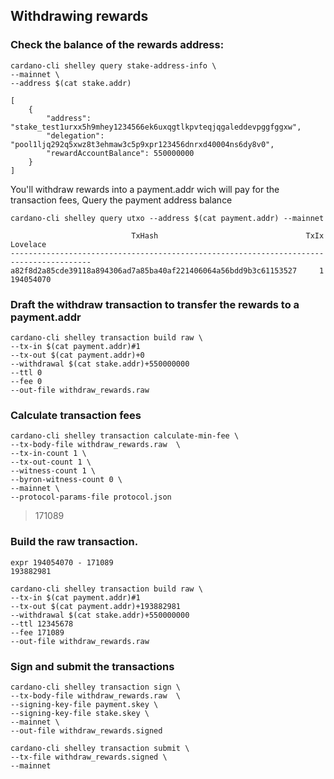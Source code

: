 ## Withdrawing rewards


### Check the balance of the rewards address:

    cardano-cli shelley query stake-address-info \
    --mainnet \
    --address $(cat stake.addr)

    [
        {
            "address": "stake_test1urxx5h9mhey1234566ek6uxqgtlkpvteqjqgaleddevpggfggxw",
            "delegation": "pool1ljq292q5xwz8t3ehmaw3c5p9xpr123456dnrxd40004ns6dy8v0",
            "rewardAccountBalance": 550000000
        }
    ]


You'll withdraw rewards into a payment.addr wich will pay for the transaction fees, Query the payment address balance

    cardano-cli shelley query utxo --address $(cat payment.addr) --mainnet

                               TxHash                                 TxIx        Lovelace
    ----------------------------------------------------------------------------------------
    a82f8d2a85cde39118a894306ad7a85ba40af221406064a56bdd9b3c61153527     1         194054070



### Draft the withdraw transaction to transfer the rewards to a payment.addr

    cardano-cli shelley transaction build raw \
    --tx-in $(cat payment.addr)#1
    --tx-out $(cat payment.addr)+0
    --withdrawal $(cat stake.addr)+550000000
    --ttl 0
    --fee 0
    --out-file withdraw_rewards.raw

### Calculate transaction fees

    cardano-cli shelley transaction calculate-min-fee \
    --tx-body-file withdraw_rewards.raw  \
    --tx-in-count 1 \
    --tx-out-count 1 \
    --witness-count 1 \
    --byron-witness-count 0 \
    --mainnet \
    --protocol-params-file protocol.json

   > 171089

### Build the raw transaction.

    expr 194054070 - 171089
    193882981

    cardano-cli shelley transaction build raw \
    --tx-in $(cat payment.addr)#1
    --tx-out $(cat payment.addr)+193882981
    --withdrawal $(cat stake.addr)+550000000
    --ttl 12345678
    --fee 171089
    --out-file withdraw_rewards.raw    

### Sign and submit the transactions

    cardano-cli shelley transaction sign \
    --tx-body-file withdraw_rewards.raw  \
    --signing-key-file payment.skey \
    --signing-key-file stake.skey \
    --mainnet \
    --out-file withdraw_rewards.signed

    cardano-cli shelley transaction submit \
    --tx-file withdraw_rewards.signed \
    --mainnet
